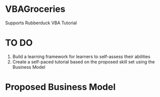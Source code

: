 # VBAGroceries
Supports Rubberduck VBA Tutorial

# TO DO
1. Build a learning framework for learners to self-assess their abilities
2. Create a self-paced tutorial based on the proposed skill set using the Business Model

# Proposed Business Model

